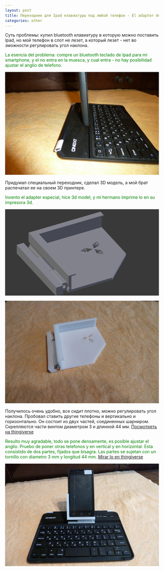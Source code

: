 ```yaml
---
layout: post
title: Переходник для Ipad клавиатуры под любой телефон - El adapter de Ipad teclado para cualquier smartphone.
categories: other
---
```


Суть проблемы: купил bluetooth клавиатуру в которую можно поставить Ipad, но мой телефон в слот не лезет, а который лезет - нет во зможности регулировать угол наклона.

<p style="color: green;">La esencia del problema: compre un bluetooth teclado de Ipad para mi smartphone, y el no entra en la muesca, y cual entra - no hay posibilidad ajustar el anglio de telefono.</p>
 
<a href="/assets/other/connector/1.JPG"><img src="/assets/other/connector/1.JPG" width="640"></a>

Придумал специальный переходник, сделал 3D модель, а мой брат распечатал ее на своем 3D принтере. 

<p style="color: green;">Invento el adapter especial, hice 3d model, y mi hermano imprime lo en su impresora 3d.</p>

<a href="/assets/other/connector/3d.png"><img src="/assets/other/connector/3d.png" width="640"></a>

<a href="/assets/other/connector/2.JPG"><img src="/assets/other/connector/2.JPG" width="640"></a>

Получилось очень удобно, все сидит плотно, можно регулировать угол наклона. Пробовал ставить другие телефоны и вертикально и горизонтально. Он состоит из двух частей, соединенных шарниром. Скрепляются части винтом диаметром 3 и длинной 44 мм. [Посмотреть на  thingiverse](http://www.thingiverse.com/thing:932746)

<p style="color: green;">Resulto muy agradable, todo se pone densamente, es posible ajustar el anglio. Pruebo de poner otras telefonos y en vertical y en horizontal. Esta consistido de dos partes, fijados que bisagra. Las partes se sujetan con un tornillo con diametro 3 mm y longitud 44 mm. <a href="http://www.thingiverse.com/thing:932746">Mirar lo en  thingiverse</a></p>

<a href="/assets/other/connector/3.JPG"><img src="/assets/other/connector/3.JPG" width="640"></a>
